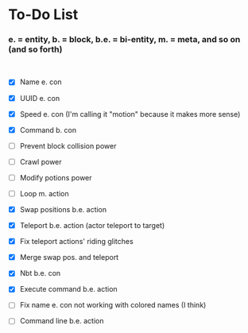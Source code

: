 # To-Do List
### e. = entity, b. = block, b.e. = bi-entity, m. = meta, and so on (and so forth)
<br>

- [x] Name e. con

- [x] UUID e. con

- [x] Speed e. con (I'm calling it "motion" because it makes more sense)

- [x] Command b. con

- [ ] Prevent block collision power

- [ ] Crawl power

- [ ] Modify potions power

- [ ] Loop m. action

- [x] Swap positions b.e. action

- [x] Teleport b.e. action (actor teleport to target)

- [x] Fix teleport actions' riding glitches

- [x] Merge swap pos. and teleport

- [x] Nbt b.e. con 

- [x] Execute command b.e. action

- [ ] Fix name e. con not working with colored names (I think)

- [ ] Command line b.e. action
